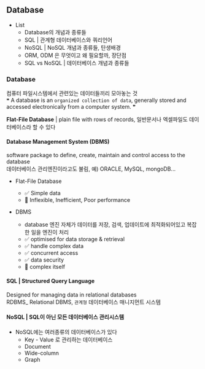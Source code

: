 ## Database

- List
  - Database의 개념과 종류들
  - SQL | 관계형 데이터베이스와 쿼리언어
  - NoSQL | NoSQL 개념과 종류들, 탄생배경
  - ORM, ODM 은 무엇이고 왜 필요할까, 장단점
  - SQL vs NoSQL | 데이터베이스 개념과 종류들

### Database

컴퓨터 파일시스템에서 관련있는 데이터들끼리 모아놓는 것  
❝ A database is an `organized collection of data`, generally stored and  
accessed electronically from a computer system. ❞

**Flat-File Database** | plain file with rows of records, 일반문서나 엑셀파일도 데이터베이스라 할 수 있다

#### Database Management System (DBMS)

software package to define, create, maintain and control access to the database  
데이터베이스 관리엔진이라고도 불림, 예) ORACLE, MySQL, mongoDB...

- Flat-File Database

  - ✅ Simple data
  - 🚫 Inflexible, Inefficient, Poor performance

- DBMS
  - database 엔진 자체가 데이터를 저장, 검색, 업데이트에 최적화되어있고 복잡한 일을 엔진이 처리
  - ✅ optimised for data storage & retrieval
  - ✅ handle complex data
  - ✅ concurrent access
  - ✅ data security
  - 🚫 complex itself

#### SQL | Structured Query Language

Designed for managing data in relational databases  
RDBMS\_ Relational DBMS, `관계형` 데이터베이스 매니지먼트 시스템

#### NoSQL | SQL이 아닌 모든 데이터베이스 관리시스템

- NoSQL에는 여러종류의 데이터베이스가 있다
  - Key - Value 로 관리하는 데이터베이스
  - Document
  - Wide-column
  - Graph
